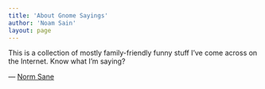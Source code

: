 ```yaml
---
title: 'About Gnome Sayings'
author: 'Noam Sain'
layout: page
---
```


This is a collection of mostly family-friendly funny stuff I’ve come across on the Internet. Know what I’m saying?

— [Norm Sane](https://en.gravatar.com/gregraven)
